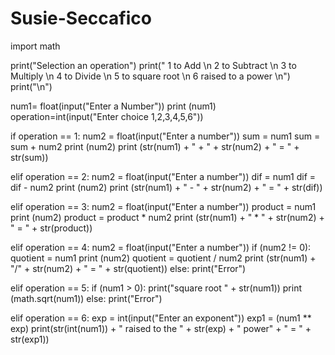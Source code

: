 # Susie-Seccafico
import math 

print("Selection an operation")
print(" 1 to Add \n 2 to Subtract \n 3 to Multiply \n 4 to Divide \n 5 to square root \n 6 raised to a power \n")
print("\n")     

num1= float(input("Enter a Number"))
print (num1)
operation=int(input("Enter choice 1,2,3,4,5,6"))


if operation == 1:
    num2 = float(input("Enter a number"))
    sum = num1
    sum = sum + num2
    print (num2)
    print (str(num1) + " + " + str(num2) + " = " + str(sum))


elif operation == 2:
    num2 = float(input("Enter a number"))
    dif = num1
    dif = dif - num2
    print (num2) 
    print (str(num1) + " - " + str(num2) + " = " + str(dif))


elif operation == 3:
    num2 = float(input("Enter a number"))
    product = num1
    print (num2)
    product = product * num2
    print (str(num1) + " * " + str(num2) + " = " + str(product))
    
elif operation == 4:
    num2 = float(input("Enter a number"))
    if (num2 != 0):
        quotient = num1
        print (num2)
        quotient = quotient / num2 
        print (str(num1) + "/" + str(num2) + " = " + str(quotient))
    else:
        print("Error")
    
    
elif operation == 5:
    if (num1 > 0):
        print("square root " + str(num1))
        print (math.sqrt(num1))
    else:
        print("Error")
    
elif operation == 6:
    exp = int(input("Enter an exponent"))
    exp1 = (num1 ** exp)
    print(str(int(num1)) + " raised to the " + str(exp) + " power" + " = " + str(exp1)) 

